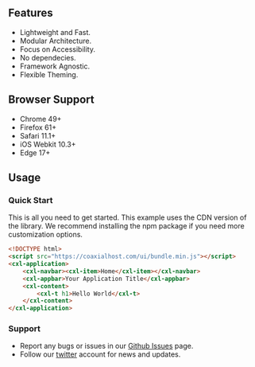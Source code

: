 ## Features

-   Lightweight and Fast.
-   Modular Architecture.
-   Focus on Accessibility.
-   No dependecies.
-   Framework Agnostic.
-   Flexible Theming.

## Browser Support

-   Chrome 49+
-   Firefox 61+
-   Safari 11.1+
-   iOS Webkit 10.3+
-   Edge 17+

## Usage

### Quick Start

This is all you need to get started. This example uses the CDN version of the library. We recommend installing the npm package if you need more customization options.

```html
<!DOCTYPE html>
<script src="https://coaxialhost.com/ui/bundle.min.js"></script>
<cxl-application>
	<cxl-navbar><cxl-item>Home</cxl-item></cxl-navbar>
	<cxl-appbar>Your Application Title</cxl-appbar>
	<cxl-content>
		<cxl-t h1>Hello World</cxl-t>
	</cxl-content>
</cxl-application>
```

### Support

-   Report any bugs or issues in our [Github Issues](https://github.com/cxlio/cxl/issues) page.
-   Follow our [twitter](https://twitter.com/cxlhq) account for news and updates.
